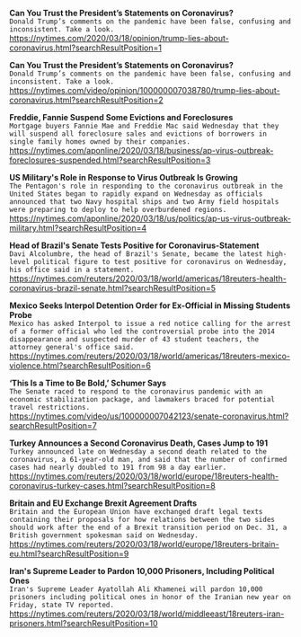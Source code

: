 **Can You Trust the President’s Statements on Coronavirus?**\
`Donald Trump’s comments on the pandemic have been false, confusing and inconsistent. Take a look.`\
https://nytimes.com/2020/03/18/opinion/trump-lies-about-coronavirus.html?searchResultPosition=1

**Can You Trust the President’s Statements on Coronavirus?**\
`Donald Trump’s comments on the pandemic have been false, confusing and inconsistent. Take a look.`\
https://nytimes.com/video/opinion/100000007038780/trump-lies-about-coronavirus.html?searchResultPosition=2

**Freddie, Fannie Suspend Some Evictions and Foreclosures**\
`Mortgage buyers Fannie Mae and Freddie Mac said Wednesday that they will suspend all foreclosure sales and evictions of borrowers in single family homes owned by their companies.`\
https://nytimes.com/aponline/2020/03/18/business/ap-virus-outbreak-foreclosures-suspended.html?searchResultPosition=3

**US Military's Role in Response to Virus Outbreak Is Growing**\
`The Pentagon's role in responding to the coronavirus outbreak in the United States began to rapidly expand on Wednesday as officials announced that two Navy hospital ships and two Army field hospitals were preparing to deploy to help overburdened regions.`\
https://nytimes.com/aponline/2020/03/18/us/politics/ap-us-virus-outbreak-military.html?searchResultPosition=4

**Head of Brazil's Senate Tests Positive for Coronavirus-Statement**\
`Davi Alcolumbre, the head of Brazil's Senate, became the latest high-level political figure to test positive for coronavirus on Wednesday, his office said in a statement. `\
https://nytimes.com/reuters/2020/03/18/world/americas/18reuters-health-coronavirus-brazil-senate.html?searchResultPosition=5

**Mexico Seeks Interpol Detention Order for Ex-Official in Missing Students Probe**\
`Mexico has asked Interpol to issue a red notice calling for the arrest of a former official who led the controversial probe into the 2014 disappearance and suspected murder of 43 student teachers, the attorney general's office said.`\
https://nytimes.com/reuters/2020/03/18/world/americas/18reuters-mexico-violence.html?searchResultPosition=6

**‘This Is a Time to Be Bold,’ Schumer Says**\
`The Senate raced to respond to the coronavirus pandemic with an economic stabilization package, and lawmakers braced for potential travel restrictions.`\
https://nytimes.com/video/us/100000007042123/senate-coronavirus.html?searchResultPosition=7

**Turkey Announces a Second Coronavirus Death, Cases Jump to 191**\
`Turkey announced late on Wednesday a second death related to the coronavirus, a 61-year-old man, and said that the number of confirmed cases had nearly doubled to 191 from 98 a day earlier.`\
https://nytimes.com/reuters/2020/03/18/world/europe/18reuters-health-coronavirus-turkey-cases.html?searchResultPosition=8

**Britain and EU Exchange Brexit Agreement Drafts**\
`Britain and the European Union have exchanged draft legal texts containing their proposals for how relations between the two sides should work after the end of a Brexit transition period on Dec. 31, a British government spokesman said on Wednesday.`\
https://nytimes.com/reuters/2020/03/18/world/europe/18reuters-britain-eu.html?searchResultPosition=9

**Iran's Supreme Leader to Pardon 10,000 Prisoners, Including Political Ones**\
`Iran's Supreme Leader Ayatollah Ali Khamenei will pardon 10,000 prisoners including political ones in honor of the Iranian new year on Friday, state TV reported.`\
https://nytimes.com/reuters/2020/03/18/world/middleeast/18reuters-iran-prisoners.html?searchResultPosition=10

